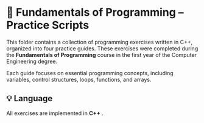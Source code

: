 # 🧠 Fundamentals of Programming – Practice Scripts

This folder contains a collection of programming exercises written in C++, organized into four practice guides. These exercises were completed during the **Fundamentals of Programming** course in the first year of the Computer Engineering degree.

Each guide focuses on essential programming concepts, including variables, control structures, loops, functions, and arrays.

## 💡 Language

All exercises are implemented in **C++** .


